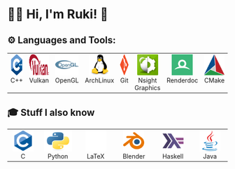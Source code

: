 # 👋🏼 Hi, I'm Ruki! :cherry_blossom:

## ⚙️ Languages and Tools:

<table>
  <tr>
    <td valign="top" align="center" width="96px">
        <img src="./images/cplusplus-original.svg" width="48" height="48" alt="C++" />
        <br>C++
    </td>
    <td valign="top" align="center" width="96px">
        <img src="./images/Vulkan_API_logo.svg" width="64" height="48" alt="Vulkan" />
        <br>Vulkan
    </td>
    <td valign="top" align="center" width="96px">
        <img src="./images/opengl-original.svg" width="64" height="48" alt="OpenGL" />
        <br>OpenGL
    </td>
    <td valign="top" align="center" width="96px">
        <img src="./images/linux-original.svg" width="48" height="48" alt="Linux" />
        <br>ArchLinux
    </td>
    <td valign="top" align="center" width="96px">
        <img src="./images/git-original.svg" width="48" height="48" alt="Git" />
        <br>Git
    </td>
    <td valign="top" align="center" width="96px">
        <img src="./images/nvidia-nsight-graphics-icon-gbp-shaded-128.png" width="48" height="48" alt="Nsight Graphics" />
        <br>Nsight Graphics
    </td>
    <td valign="top" align="center" width="96px">
        <img src="./images/renderdoc_logo.svg" width="48" height="48" alt="Renderdoc" />
        <br>Renderdoc
    </td>
    <td valign="top" align="center" width="96px">
        <img src="./images/cmake-original.svg" width="48" height="48" alt="CMake" />
        <br>CMake
    </td>
  </tr>
</table>

## 🎓 Stuff I also know

<table>
  <tr>
    <td valign="top" align="center" width="96px">
        <img src="./images/c-original.svg" width="48" height="48" alt="C" />
        <br>C
    </td>
    <td valign="top" align="center" width="96px">
        <img src="./images/python-original.svg" width="64" height="48" alt="Python" />
        <br>Python
    </td>
    <td valign="top" align="center" width="96px">
        <img src="./images/latex-original_inverted.png" width="48" height="48" alt="LaTeX" />
        <br>LaTeX
    </td>
    <td valign="top" align="center" width="96px">
        <img src="./images/blender-original.svg" width="48" height="48" alt="Blender" />
        <br>Blender
    </td>
    <td valign="top" align="center" width="96px">
        <img src="./images/haskell-original.svg" width="48" height="48" alt="Haskell" />
        <br>Haskell
    </td>
    <td valign="top" align="center" width="96px">
        <img src="./images/java-original.svg" width="48" height="48" alt="Java" />
        <br>Java
    </td>
  </tr>
</table>

